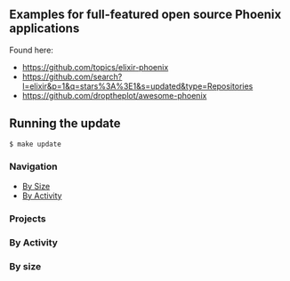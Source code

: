 ## Examples for full-featured open source Phoenix applications


Found here:
- https://github.com/topics/elixir-phoenix
- https://github.com/search?l=elixir&p=1&q=stars%3A%3E1&s=updated&type=Repositories
- https://github.com/droptheplot/awesome-phoenix


## Running the update

```bash
$ make update
```


### Navigation

- [By Size](#by-size)
- [By Activity](#by-activity)

### Projects
<!-- PROJECTS_LIST -->

<!-- /PROJECTS_LIST -->

### By Activity
<!-- ACTIVITY_LIST -->

<!-- /ACTIVITY_LIST -->

### By size
<!-- SIZE_LIST -->

<!-- /SIZE_LIST -->
